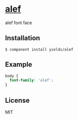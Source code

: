 
# [alef](http://alef.hagilda.com/)

  alef font face

## Installation

    $ component install yields/alef

## Example

```css
body {
  font-family: 'alef';
}
```
   

## License

  MIT

